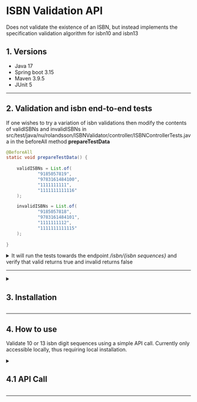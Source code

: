 # ISBN Validation API
Does not validate the existence of an ISBN, but instead implements the specification validation algorithm for isbn10 and isbn13

## 1. Versions
- Java 17
- Spring boot 3.15
- Maven 3.9.5
- JUnit 5

---

## 2. Validation and isbn end-to-end tests

If one wishes to try a variation of isbn validations then modify the contents of validISBNs and invalidISBNs in src/test/java/nu/rolandsson/ISBNValidator/controller/ISBNControllerTests.java in the beforeAll method **prepareTestData**
```java
@BeforeAll
static void prepareTestData() {
	
	validISBNs = List.of(
			"9185057819",
			"9783161484100",
			"1111111111",
			"1111111111116"
	);

	invalidISBNs = List.of(
			"9185057818",
			"9783161484101",
			"1111111112",
			"1111111111115"
	);
	
}
```

<details>
	<summary>It will run the tests towards the endpoint <em>/isbn/{isbn sequences}</em> and verify that valid returns true and invalid returns false</summary>

```java
@Test
void shouldReturnTrueForAllValidISBNTestData() throws Exception {
	
	for(String isbn : validISBNs) {
		this.mockMvc
			.perform(get("/isbn/" + isbn))
			.andExpect(status().isOk())
			.andExpect(jsonPath("$.valid").value(true));
	}
}

@Test
void shouldReturnFalseForAllInvalidISBNTestData() throws Exception {
	for(String isbn : invalidISBNs) {
		this.mockMvc
			.perform(get("/isbn/" + isbn))
			.andExpect(status().isOk())
			.andExpect(jsonPath("$.valid").value(false));
	}
}
```

</details>

---

<details>
  <summary><h2>3. Installation</h2></summary>

Download git repository using preferred method.

**Run executable jar**
```bash
java -jar target/ISBNValidator-1.0.jar --server.port={port}
```

**Run maven instance**
```bash
mvnw spring-boot:run
```

**Package new jar**
```bash
mvnw package
```
</details>

---

## 4. How to use
	
Validate 10 or 13 isbn digit sequences using a simple API call. Currently only accessible locally, thus requiring local installation.

<details>
	<summary><h2>4.1 API Call</h2></summary>
	
```note
http://localhost:{port}/isbn/{isbn sequence}
```

### Parameters
- *isbn sequence* (required!) a sequence of 10 or 13 digits representating isbn strings

#### 4.1.2 Example API Call
The api currently does not support the 9-digit format, thus 0 should be added infront of a 9-digit isbn to ensure compatibility.

**ISBN 10**
```note
http://localhost:9090/isbn/9185057819
```

**ISBN 13**
```note
http://localhost:9090/isbn/9783161484100
```

### 4.2 Example API response
For a ISBN 13 valid request
```json
{
	"value": "9783161484100",
	"type": "ISBN13",
	"parts": {
		"ean": "978",
		"group": "31",
		"publisher": "6148",
		"title": "410",
		"checkDigit": "0"
	},
	"valid": true
}
```

#### 4.2.1 Field response description
- *value* reduced representation of input value
- *type* the isbn type that was identified by the api, expected values are ISBN10 and ISBN13
- *parts* isbn parts of the digit sequence as specified by international isbn agency

</details>

---
